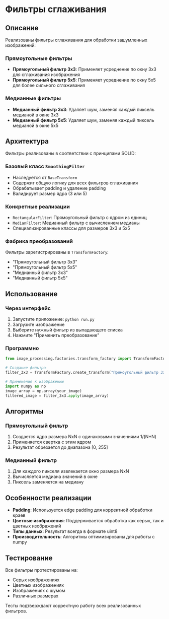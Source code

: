# Фильтры сглаживания

## Описание

Реализованы фильтры сглаживания для обработки зашумленных изображений:

### Прямоугольные фильтры
- **Прямоугольный фильтр 3x3**: Применяет усреднение по окну 3x3 для сглаживания изображения
- **Прямоугольный фильтр 5x5**: Применяет усреднение по окну 5x5 для более сильного сглаживания

### Медианные фильтры
- **Медианный фильтр 3x3**: Удаляет шум, заменяя каждый пиксель медианой в окне 3x3
- **Медианный фильтр 5x5**: Удаляет шум, заменяя каждый пиксель медианой в окне 5x5

## Архитектура

Фильтры реализованы в соответствии с принципами SOLID:

### Базовый класс `SmoothingFilter`
- Наследуется от `BaseTransform`
- Содержит общую логику для всех фильтров сглаживания
- Обрабатывает padding и удаление padding
- Валидирует размер ядра (3 или 5)

### Конкретные реализации
- `RectangularFilter`: Прямоугольный фильтр с ядром из единиц
- `MedianFilter`: Медианный фильтр с вычислением медианы
- Специализированные классы для размеров 3x3 и 5x5

### Фабрика преобразований
Фильтры зарегистрированы в `TransformFactory`:
- "Прямоугольный фильтр 3x3"
- "Прямоугольный фильтр 5x5"
- "Медианный фильтр 3x3"
- "Медианный фильтр 5x5"

## Использование

### Через интерфейс
1. Запустите приложение: `python run.py`
2. Загрузите изображение
3. Выберите нужный фильтр из выпадающего списка
4. Нажмите "Применить преобразование"

### Программно
```python
from image_processing.factories.transform_factory import TransformFactory

# Создание фильтра
filter_3x3 = TransformFactory.create_transform("Прямоугольный фильтр 3x3")

# Применение к изображению
import numpy as np
image_array = np.array(your_image)
filtered_image = filter_3x3.apply(image_array)
```

## Алгоритмы

### Прямоугольный фильтр
1. Создается ядро размера NxN с одинаковыми значениями 1/(N*N)
2. Применяется свертка с этим ядром
3. Результат обрезается до диапазона [0, 255]

### Медианный фильтр
1. Для каждого пикселя извлекается окно размера NxN
2. Вычисляется медиана значений в окне
3. Пиксель заменяется на медиану

## Особенности реализации

- **Padding**: Используется edge padding для корректной обработки краев
- **Цветные изображения**: Поддерживается обработка как серых, так и цветных изображений
- **Типы данных**: Результат всегда в формате uint8
- **Производительность**: Алгоритмы оптимизированы для работы с numpy

## Тестирование

Все фильтры протестированы на:
- Серых изображениях
- Цветных изображениях
- Изображениях с шумом
- Различных размерах

Тесты подтверждают корректную работу всех реализованных фильтров.